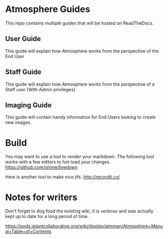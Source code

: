 # Atmosphere Guides

This repo contains multiple guides that will be hosted on ReadTheDocs.
<!-- The RTD site can be found here: <http://atmosphere-guides.readthedocs.org/> -->


## User Guide

This guide will explain how Atmosphere works from the perspective of the End User

## Staff Guide

This guide will explain how Atmosphere works from the perspective of a Staff user (With Admin privileges)

## Imaging Guide

This guide will contain handy information for End Users looking to create new images.

# Build
You may want to use a tool to render your markdown. The following tool works
with a few editors to hot-load your changes.
https://github.com/shime/livedown

Here is another tool to make nice jifs.
http://recordit.co/


# Notes for writers
Don't forget to dog food the existing wiki, It is *verbose* and was actually kept up to date for a long period of time.

https://pods.iplantcollaborative.org/wiki/display/atmman/Atmosphere+Manual+Table+of+Contents
